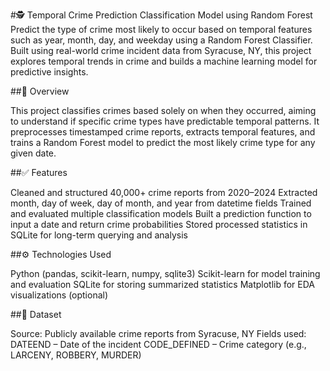 #🕵️ Temporal Crime Prediction Classification Model using Random Forest
Predict the type of crime most likely to occur based on temporal features such as year, month, day, and weekday using a Random Forest Classifier. Built using real-world crime incident data from Syracuse, NY, this project explores temporal trends in crime and builds a machine learning model for predictive insights.


##🧠 Overview

This project classifies crimes based solely on when they occurred, aiming to understand if specific crime types have predictable temporal patterns. It preprocesses timestamped crime reports, extracts temporal features, and trains a Random Forest model to predict the most likely crime type for any given date.

##✅ Features

Cleaned and structured 40,000+ crime reports from 2020–2024
Extracted month, day of week, day of month, and year from datetime fields
Trained and evaluated multiple classification models
Built a prediction function to input a date and return crime probabilities
Stored processed statistics in SQLite for long-term querying and analysis


##⚙️ Technologies Used

Python (pandas, scikit-learn, numpy, sqlite3)
Scikit-learn for model training and evaluation
SQLite for storing summarized statistics
Matplotlib for EDA visualizations (optional)


##📂 Dataset

Source: Publicly available crime reports from Syracuse, NY
Fields used:
DATEEND – Date of the incident
CODE_DEFINED – Crime category (e.g., LARCENY, ROBBERY, MURDER)
